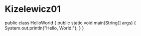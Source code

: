 # Kizelewicz01

public class HelloWorld 
{
  public static void main(String[] args)
  {
    System.out.println("Hello, World!");
   }
 }
